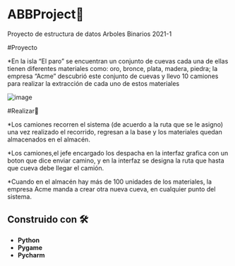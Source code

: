 # ABBProject🚀
 Proyecto de estructura de datos Arboles Binarios 2021-1

#Proyecto

*En la isla “El paro” se encuentran un conjunto de cuevas cada una de ellas tienen diferentes materiales como: oro, bronce, plata, madera, piedra; la empresa “Acme” descubrió este conjunto de cuevas y llevo 10 camiones para realizar la extracción de cada uno de estos materiales

![image](https://user-images.githubusercontent.com/49491301/113485608-20a91080-9474-11eb-8c92-d3fb7d73d2f6.png)

#Realizar🚀

*Los camiones recorren el sistema (de acuerdo a la ruta que se le asigno) una vez realizado el recorrido, regresan a la base y los materiales quedan almacenados en el almacén.

*Los camiones,el jefe encargado los despacha en la interfaz grafica con un boton que dice enviar camino, y en la interfaz se designa la ruta que hasta que cueva debe llegar el camión.

*Cuando en el almacén hay más de 100 unidades de los materiales, la empresa Acme manda a crear otra nueva cueva, en cualquier punto del sistema.

## Construido con 🛠️
* **Python**
* **Pygame**
* **Pycharm**
